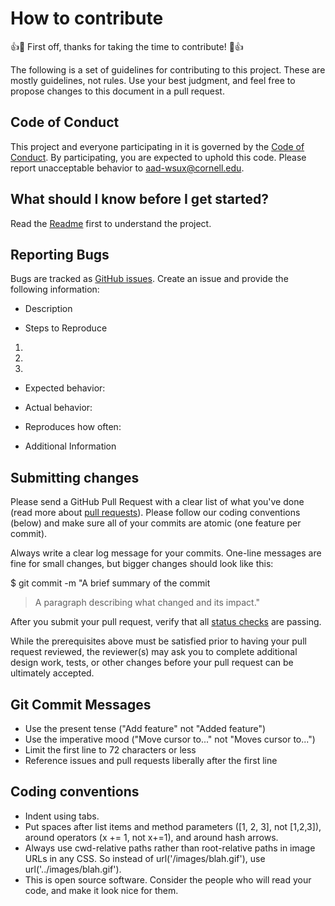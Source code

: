 # How to contribute
👍🎉 First off, thanks for taking the time to contribute! 🎉👍

The following is a set of guidelines for contributing to this project. These are mostly guidelines, not rules. Use your best judgment, and feel free to propose changes to this document in a pull request.

## Code of Conduct
This project and everyone participating in it is governed by the [Code of Conduct](https://github.com/aad-wsux/iModules_dataloader/blob/master/CODE_OF_CONDUCT.md). By participating, you are expected to uphold this code. Please report unacceptable behavior to aad-wsux@cornell.edu.

## What should I know before I get started?
Read the [Readme](https://github.com/aad-wsux/iModules_dataloader/blob/master/README.md) first to understand the project.

## Reporting Bugs
Bugs are tracked as [GitHub issues](https://guides.github.com/features/issues/). Create an issue and provide the following information:

- Description

- Steps to Reproduce
1.
2.
3.

- Expected behavior:

- Actual behavior:

- Reproduces how often:

- Additional Information

## Submitting changes
Please send a GitHub Pull Request with a clear list of what you've done (read more about [pull requests](https://help.github.com/en/pull-requests)). Please follow our coding conventions (below) and make sure all of your commits are atomic (one feature per commit).

Always write a clear log message for your commits. One-line messages are fine for small changes, but bigger changes should look like this:

$ git commit -m "A brief summary of the commit
> 
> A paragraph describing what changed and its impact."

After you submit your pull request, verify that all [status checks](https://help.github.com/en/github/collaborating-with-issues-and-pull-requests/about-status-checks) are passing.

While the prerequisites above must be satisfied prior to having your pull request reviewed, the reviewer(s) may ask you to complete additional design work, tests, or other changes before your pull request can be ultimately accepted.

## Git Commit Messages
- Use the present tense ("Add feature" not "Added feature")
- Use the imperative mood ("Move cursor to..." not "Moves cursor to...")
- Limit the first line to 72 characters or less
- Reference issues and pull requests liberally after the first line

## Coding conventions
- Indent using tabs.
- Put spaces after list items and method parameters ([1, 2, 3], not [1,2,3]), around operators (x += 1, not x+=1), and around hash arrows.
- Always use cwd-relative paths rather than root-relative paths in image URLs in any CSS. So instead of url('/images/blah.gif'), use url('../images/blah.gif').
- This is open source software. Consider the people who will read your code, and make it look nice for them.